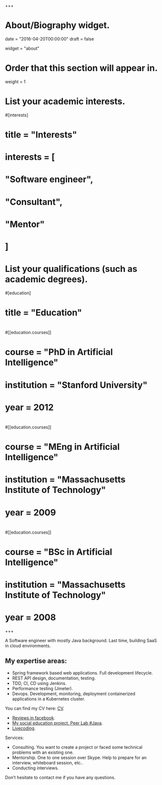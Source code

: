 +++
# About/Biography widget.

date = "2016-04-20T00:00:00"
draft = false

widget = "about"

# Order that this section will appear in.
weight = 1

# List your academic interests.
#[interests]
#  title = "Interests"
#  interests = [
#    "Software engineer",
#    "Consultant",
#    "Mentor"
#  ]

# List your qualifications (such as academic degrees).
#[education]
#  title = "Education"
#
#[[education.courses]]
#  course = "PhD in Artificial Intelligence"
#  institution = "Stanford University"
#  year = 2012
#
#[[education.courses]]
#  course = "MEng in Artificial Intelligence"
#  institution = "Massachusetts Institute of Technology"
#  year = 2009
#
#[[education.courses]]
#  course = "BSc in Artificial Intelligence"
#  institution = "Massachusetts Institute of Technology"
#  year = 2008

+++

A Software engineer with mostly Java background. Last time, building SaaS in cloud environments.  

## My expertise areas:

* Spring framework based web applications. Full development lifecycle.
* REST API design, documentation, testing.
* TDD, CI, CD using Jenkins.
* Performance testing (Jmeter).
* Devops. Development, monitoring, deployment containerized applications in a Kubernetes cluster.

You can find my CV here: [CV](https://docs.google.com/document/d/1hqxy9tdmyYxsufKG0nBQHqVUERCgVsHXHEKvvb8Y0nA/edit?usp=sharing).

- [Reviews in facebook](https://www.facebook.com/KyivJavaCourses/).
- [My social education project. Peer Lab #Java](https://www.facebook.com/groups/PeerLabJava/).
- [Livecoding](https://www.youtube.com/playlist?list=PLMd4DH1AF3ayDGJxFweQnbC3ajhqIiIXH).

Services:

- Consulting. You want to create a project or faced some technical problems with an existing one. 
- Mentorship. One to one session over Skype. Help to prepare for an interview, whiteboard session, etc..
- Conducting interviews.


Don’t hesitate to contact me if you have any questions.
